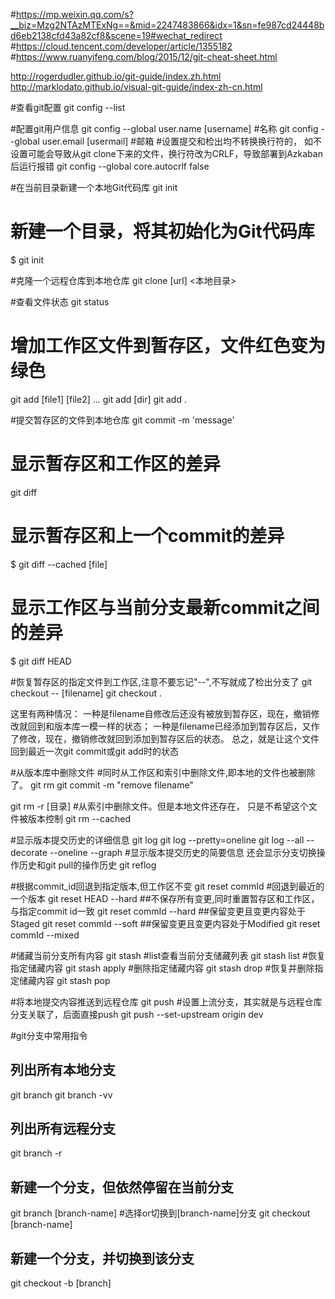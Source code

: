 #https://mp.weixin.qq.com/s?__biz=Mzg2NTAzMTExNg==&mid=2247483866&idx=1&sn=fe987cd24448bd6eb2138cfd43a82cf8&scene=19#wechat_redirect
#https://cloud.tencent.com/developer/article/1355182
#https://www.ruanyifeng.com/blog/2015/12/git-cheat-sheet.html

http://rogerdudler.github.io/git-guide/index.zh.html
http://marklodato.github.io/visual-git-guide/index-zh-cn.html

#查看git配置
git config --list

#配置git用户信息
git config --global user.name  [username]  #名称
git config --global user.email [usermail]  #邮箱
#设置提交和检出均不转换换行符的， 如不设置可能会导致从git clone下来的文件，换行符改为CRLF，导致部署到Azkaban后运行报错
git config --global core.autocrlf false

#在当前目录新建一个本地Git代码库
git init
# 新建一个目录，将其初始化为Git代码库
$ git init <project-name>

#克隆一个远程仓库到本地仓库
git clone [url] <本地目录>

#查看文件状态
git status <filename>

# 增加工作区文件到暂存区，文件红色变为绿色
git add [file1] [file2] ...
git add [dir]
git add .

#提交暂存区的文件到本地仓库
git commit -m 'message'

# 显示暂存区和工作区的差异
git diff
# 显示暂存区和上一个commit的差异
$ git diff --cached [file]
# 显示工作区与当前分支最新commit之间的差异
$ git diff HEAD

#恢复暂存区的指定文件到工作区,注意不要忘记"--",不写就成了检出分支了
git checkout -- [filename]
git checkout .

这里有两种情况：
一种是filename自修改后还没有被放到暂存区，现在，撤销修改就回到和版本库一模一样的状态；
一种是filename已经添加到暂存区后，又作了修改，现在，撤销修改就回到添加到暂存区后的状态。
总之，就是让这个文件回到最近一次git commit或git add时的状态

#从版本库中删除文件
#同时从工作区和索引中删除文件,即本地的文件也被删除了。
git rm  <filename>
git commit -m "remove filename"

git rm -r  [目录]
#从索引中删除文件。但是本地文件还存在， 只是不希望这个文件被版本控制
git rm --cached



#显示版本提交历史的详细信息
git log
git log --pretty=oneline
git log --all --decorate --oneline --graph
#显示版本提交历史的简要信息 还会显示分支切换操作历史和git pull的操作历史
git reflog

#根据commit_id回退到指定版本,但工作区不变
git reset commId
#回退到最近的一个版本
git reset HEAD --hard 
##不保存所有变更,同时重置暂存区和工作区，与指定commit id一致
git reset commId --hard
##保留变更且变更内容处于Staged
git reset commId --soft
##保留变更且变更内容处于Modified
git reset commId --mixed

#储藏当前分支所有内容
git stash
#list查看当前分支储藏列表
git stash list
#恢复指定储藏内容
git stash apply
#删除指定储藏内容
git stash drop
#恢复并删除指定储藏内容
git stash pop

#将本地提交内容推送到远程仓库
git push
#设置上流分支，其实就是与远程仓库分支关联了，后面直接push
git push --set-upstream origin dev

#git分支中常用指令
## 列出所有本地分支
git branch
git branch -vv
##  列出所有远程分支
git branch -r
##  新建一个分支，但依然停留在当前分支
git branch [branch-name]
#选择or切换到[branch-name]分支
git checkout [branch-name]
## 新建一个分支，并切换到该分支
git checkout -b [branch] <template>   
git checkout -b [branch] <origin> <template>
#拉取远程分支并创建本地分支
git checkout -b 本地分支名 origin/远程分支名
## 合并指定分支的变更到当前分支
$ git merge [branch]
## 删除分支
$ git branch -d [branch-name]
## 删除远程分支
$ git push origin --delete [branch-name]
$ git branch -dr [remote/branch]

##
#下载远程仓库的所有变动, 根据需要合并指定分区
git fetch <remote>
#只想取回特定分支的更新,需要手动切换到该本地分支
git fetch <远程主机名> <分支名>
git fetch origin master #下载远程 origin 主机的master 分支
#拉取远程分支并创建本地分支,需要手动切换到该本地分支
git fetch origin 远程分支名x:本地分支名x


#下载远程分支最新内容并自动与本地分支合并 git fetch + git merge
get pull <remote> <branch>
git pull <远程主机名> <远程分支名>:<本地分支名>

#重新排列commit
git rebase [branch-name]
git add .
git rebase --continue

## git标签管理
#版本打一个新标签 tag，tag就是一个让人容易记住的有意义的名字，它跟某个commit绑在一起,如果没有带commit id，默认标签是打在最新提交的commit上的
git tag v0.9 <commit id>
#查看标签
git tag
git show v0.9
#推送一个本地标签到远程仓库
git push origin <tagname>
#推送全部未推送过的本地标签到远程仓库
git push origin --tags
#删除一个本地标签
git tag -d <tagname>
#删除一个远程标签
git push origin :refs/tags/<tagname>

#远程代码强行覆盖本地代码
git fetch --all
git reset --hard origin/master
git pull

#git 文件的四种状态
Untracked: 未跟踪, 此文件在文件夹中, 但并没有加入到git库, 不参与版本控制. 通过git add 状态变为Staged.
Unmodify: 文件已经入库, 未修改, 即版本库中的文件快照内容与文件夹中完全一致. 这种类型的文件有两种去处, 如果它被修改, 而变为Modified. 如果使用git rm移出版本库, 则成为Untracked文件
Modified: 文件已修改, 仅仅是修改, 并没有进行其他的操作. 这个文件也有两个去处, 通过git add可进入暂存staged状态, 使用git checkout 则丢弃修改过, 返回到unmodify状态, 这个git checkout即从库中取出文件, 覆盖当前修改 !
Staged: 暂存状态. 执行git commit则将修改同步到库中, 这时库中的文件和本地文件又变为一致, 文件为Unmodify状态. 执行git reset HEAD filename取消暂存, 文件状态为Modified

#Git本地有三个工作区域：
工作目录（Working Directory）
暂存区(Stage/Index)
资源库(Repository或Git Directory)
如果在加上远程的git仓库(Remote Directory)就可以分为四个工作区域


#HOW TO FIND A DEPTH OF A DIRECTORY

find . -type d -printf '%d\n' | sort -rn | head -1


## Push existing project into Github  
1. created empty repository on GitHub
2. git init
3. git add .
4. git commit -m "Initial commit"
5. git remote add origin https://github.com/china-bear/Spring_Learning.git
6. git push -u origin master  # -f option on git push forces the push.